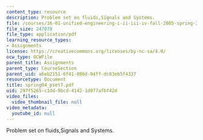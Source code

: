 ```yaml
---
content_type: resource
description: Problem set on fluids,Signals and Systems.
file: /courses/16-01-unified-engineering-i-ii-iii-iv-fall-2005-spring-2006/297f5265c1dd9bcd41421d977afbf42d_spring04_pset7.pdf
file_size: 247078
file_type: application/pdf
learning_resource_types:
- Assignments
license: https://creativecommons.org/licenses/by-nc-sa/4.0/
ocw_type: OCWFile
parent_title: Assignments
parent_type: CourseSection
parent_uid: a6eb2151-6f41-806d-94ff-dc83eb5f4337
resourcetype: Document
title: spring04_pset7.pdf
uid: 297f5265-c1dd-9bcd-4142-1d977afbf42d
video_files:
  video_thumbnail_file: null
video_metadata:
  youtube_id: null
---
```

Problem set on fluids,Signals and Systems.
